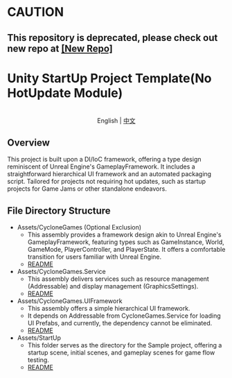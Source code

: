 # CAUTION
## This repository is deprecated, please check out new repo at [[New Repo]](https://github.com/MaiKuraki/UnityStarter.git)

# Unity StartUp Project Template(No HotUpdate Module)
<p align="center">
    <br> English | <a href="README_CHN.md">中文</a>
</p>

## Overview
This project is built upon a DI/IoC framework, offering a type design reminiscent of Unreal Engine's GameplayFramework. It includes a straightforward hierarchical UI framework and an automated packaging script. Tailored for projects not requiring hot updates, such as startup projects for Game Jams or other standalone endeavors.
## File Directory Structure
-   Assets/CycloneGames (Optional Exclusion)
    -   This assembly provides a framework design akin to Unreal Engine's GameplayFramework, featuring types such as GameInstance, World, GameMode, PlayerController, and PlayerState. It offers a comfortable transition for users familiar with Unreal Engine.
    -   [README](./UnityStartUp/Assets/CycloneGames/README.md)
-   Assets/CycloneGames.Service
    -   This assembly delivers services such as resource management (Addressable) and display management (GraphicsSettings).
    -   [README](./UnityStartUp/Assets/CycloneGames.Service/README.md)
-   Assets/CycloneGames.UIFramework
    -   This assembly offers a simple hierarchical UI framework.
    -   It depends on Addressable from CycloneGames.Service for loading UI Prefabs, and currently, the dependency cannot be eliminated.
    -   [README](./UnityStartUp/Assets/CycloneGames.UIFramework/README.md)
-   Assets/StartUp
    -   This folder serves as the directory for the Sample project, offering a startup scene, initial scenes, and gameplay scenes for game flow testing.
    -   [README](./UnityStartUp/Assets/StartUp/README.md)
